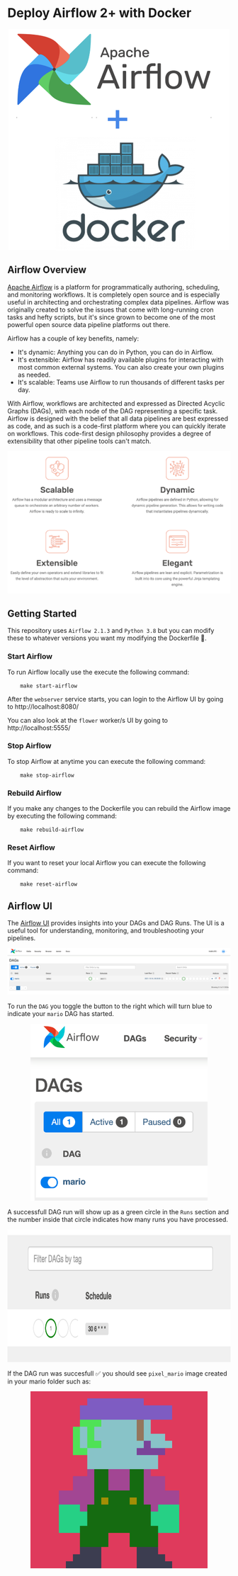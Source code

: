 # Deploy Airflow 2+ with Docker 

<p align="center">
<img src="https://github.com/andrew-block/airflow-docker/blob/39b95511b57b2f857a153b479e3d884bd239f5c8/resources/airflow_docker.png" width="500" height="500" />
</p>

## Airflow Overview
[Apache Airflow](https://airflow.apache.org/) is a platform for programmatically authoring, scheduling, and monitoring workflows. It is completely open source and is especially useful in architecting and orchestrating complex data pipelines. Airflow was originally created to solve the issues that come with long-running cron tasks and hefty scripts, but it's since grown to become one of the most powerful open source data pipeline platforms out there.

Airflow has a couple of key benefits, namely:

* It's dynamic: Anything you can do in Python, you can do in Airflow.
* It's extensible: Airflow has readily available plugins for interacting with most common external systems. You can also create your own plugins as needed.
* It's scalable: Teams use Airflow to run thousands of different tasks per day.

With Airflow, workflows are architected and expressed as Directed Acyclic Graphs (DAGs), with each node of the DAG representing a specific task. Airflow is designed with the belief that all data pipelines are best expressed as code, and as such is a code-first platform where you can quickly iterate on workflows. This code-first design philosophy provides a degree of extensibility that other pipeline tools can't match.

<p align="center">
<img src="https://github.com/andrew-block/airflow-docker/blob/39b95511b57b2f857a153b479e3d884bd239f5c8/resources/airflow_principles.png" />
</p>

## Getting Started

This repository uses `Airflow 2.1.3` and `Python 3.8` but you can modify these to whatever versions you want my modifying the Dockerfile 🐳.

### Start Airflow

To run Airflow locally use the execute the following command:

        make start-airflow
        
After the `webserver` service starts, you can login to the Airflow UI by going to http://localhost:8080/

You can also look at the `flower` worker/s UI by going to http://localhost:5555/

### Stop Airflow

To stop Airflow at anytime you can execute the following command:

        make stop-airflow
        
### Rebuild Airflow 

If you make any changes to the Dockerfile you can rebuild the Airflow image by executing the following command:

        make rebuild-airflow

### Reset Airflow

If you want to reset your local Airflow you can execute the following command:

        make reset-airflow
        
## Airflow UI

The [Airflow UI](https://airflow.apache.org/docs/apache-airflow/stable/ui.html) provides insights into your DAGs and DAG Runs. The UI is a useful tool for understanding, monitoring, and troubleshooting your pipelines.

<p align="center">
<img src="https://github.com/andrew-block/airflow-docker/blob/003806e5a02b610a1d54b1840aeadef82b20555b/resources/airflow_ui.png" />
</p>

To run the `DAG` you toggle the button to the right which will turn blue to indicate your `mario` DAG has started. 

<p align="center">
<img src="https://github.com/andrew-block/airflow-docker/blob/003806e5a02b610a1d54b1840aeadef82b20555b/resources/dag_start.png" width="400" height=400" />
</p>

A successfull DAG run will show up as a green circle in the `Runs` section and the number inside that circle indicates how many runs you have processed. 

<p align="center">
<img src="https://github.com/andrew-block/airflow-docker/blob/003806e5a02b610a1d54b1840aeadef82b20555b/resources/dag_run.png"  width="900" height=300"/>
</p>

If the DAG run was succesfull ✅ you should see `pixel_mario` image created in your mario folder such as:

<p align="center">
<img src="https://github.com/andrew-block/airflow-docker/blob/0da2e7b327bf65463f07ad444049d428b5426e24/mario/pixel_mario_%23579841.png" width="400" height=400" />
</p>

